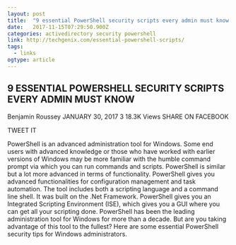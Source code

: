 ```yaml
---
layout: post 
title:  "9 essential PowerShell security scripts every admin must know - TechGenix" 
date:   2017-11-15T07:29:50.900Z 
categories: activedirectory security powershell 
link: http://techgenix.com/essential-powershell-scripts/ 
tags:
  - links
ogtype: article 
---
```


## 9 ESSENTIAL POWERSHELL SECURITY SCRIPTS EVERY ADMIN MUST KNOW

Benjamin Roussey JANUARY 30, 2017 3 18.3K Views
SHARE ON FACEBOOK
 
TWEET IT
 
PowerShell is an advanced administration tool for Windows. Some end users with advanced knowledge or those who have worked with earlier versions of Windows may be more familiar with the humble command prompt via which you can run commands and scripts. PowerShell is similar but a lot more advanced in terms of functionality.
PowerShell gives you advanced functionalities for configuration management and task automation. The tool includes both a scripting language and a command line shell. It was built on the .Net Framework. PowerShell gives you an Integrated Scripting Environment (ISE), which gives you a GUI where you can get all your scripting done.
PowerShell has been the leading administration tool for Windows for more than a decade. But are you taking advantage of this tool to the fullest? Here are some essential PowerShell security tips for Windows administrators.